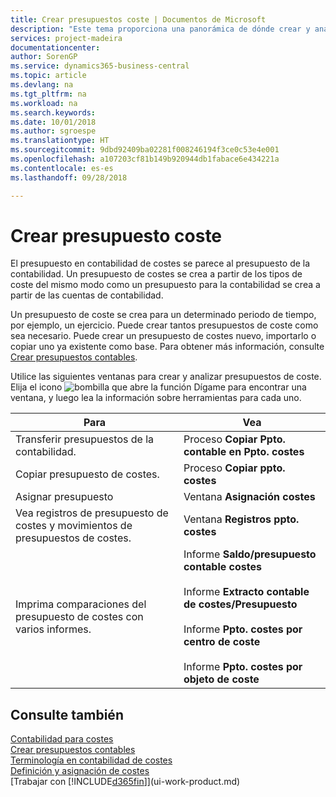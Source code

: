 ```yaml
---
title: Crear presupuestos coste | Documentos de Microsoft
description: "Este tema proporciona una panorámica de dónde crear y analizar presupuestos de costes."
services: project-madeira
documentationcenter: 
author: SorenGP
ms.service: dynamics365-business-central
ms.topic: article
ms.devlang: na
ms.tgt_pltfrm: na
ms.workload: na
ms.search.keywords: 
ms.date: 10/01/2018
ms.author: sgroespe
ms.translationtype: HT
ms.sourcegitcommit: 9dbd92409ba02281f008246194f3ce0c53e4e001
ms.openlocfilehash: a107203cf81b149b920944db1fabace6e434221a
ms.contentlocale: es-es
ms.lasthandoff: 09/28/2018

---
```

# <a name="creating-cost-budgets"></a>Crear presupuesto coste
El presupuesto en contabilidad de costes se parece al presupuesto de la contabilidad. Un presupuesto de costes se crea a partir de los tipos de coste del mismo modo como un presupuesto para la contabilidad se crea a partir de las cuentas de contabilidad.  

Un presupuesto de coste se crea para un determinado periodo de tiempo, por ejemplo, un ejercicio. Puede crear tantos presupuestos de coste como sea necesario. Puede crear un presupuesto de costes nuevo, importarlo o copiar uno ya existente como base. Para obtener más información, consulte [Crear presupuestos contables](finance-how-create-budgets.md).

Utilice las siguientes ventanas para crear y analizar presupuestos de coste. Elija el icono ![bombilla que abre la función Dígame](media/ui-search/search_small.png "Dígame que desea hacer") para encontrar una ventana, y luego lea la información sobre herramientas para cada uno.

|Para|Vea|  
|--------|---------|  
|Transferir presupuestos de la contabilidad.|Proceso **Copiar Ppto. contable en Ppto. costes**|  
|Copiar presupuesto de costes.|Proceso **Copiar ppto. costes**|  
|Asignar presupuesto|Ventana **Asignación costes**|  
|Vea registros de presupuesto de costes y movimientos de presupuestos de costes.|Ventana **Registros ppto. costes**|  
|Imprima comparaciones del presupuesto de costes con varios informes.|Informe **Saldo/presupuesto contable costes**<br /><br /> Informe **Extracto contable de costes/Presupuesto**<br /><br /> Informe **Ppto. costes por centro de coste**<br /><br /> Informe **Ppto. costes por objeto de coste**|  

## <a name="see-also"></a>Consulte también  
[Contabilidad para costes](finance-manage-cost-accounting.md)  
[Crear presupuestos contables](finance-how-create-budgets.md)  
[Terminología en contabilidad de costes](finance-terminology-in-cost-accounting.md)   
[Definición y asignación de costes](finance-define-and-allocate-costs.md)  
[Trabajar con [!INCLUDE[d365fin](includes/d365fin_md.md)]](ui-work-product.md)

